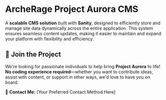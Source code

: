 # ArcheRage Project Aurora CMS

A **scalable CMS solution** built with **Sanity**, designed to efficiently store and manage site data dynamically across the entire application. This system ensures seamless content updates, making it easier to maintain and expand your platform with flexibility and efficiency.

## 🚀 Join the Project  
We're looking for passionate individuals to help bring **Project Aurora** to life!  
**No coding experience required**—whether you want to contribute ideas, assist with content, or support in other ways, we'd love to have you on board.  

📩 **Contact Me:** [Your Preferred Contact Method Here]  
